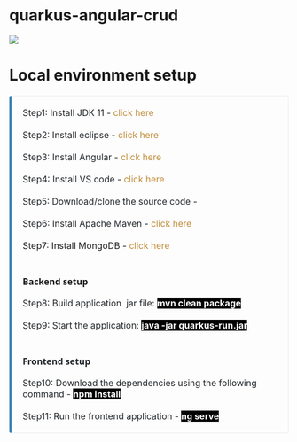# quarkus-angular-crud

<img src="https://1.bp.blogspot.com/-Gd3fTk4K-fQ/YVsb3cty3EI/AAAAAAAAB88/y0jU5aFVUUwvlhySwgn3V_2muOcjEQX8gCLcBGAsYHQ/s886/Screenshot%2Bfrom%2B2021-10-04%2B20-37-17.png" >

# Local environment setup

<div class="github" style="border-color: rgb(233, 236, 239) rgb(233, 236, 239) rgb(233, 236, 239) rgb(58, 131, 181); border-image: initial; border-radius: 0.25rem; border-style: solid; border-width: 1px 1px 1px 0.25rem; box-sizing: border-box; margin-bottom: 1.25rem; margin-top: 1.25rem; overflow-wrap: break-word; padding: 1.25rem;"><p style="background-color: transparent; box-sizing: border-box; color: #212529; margin: 0px;"><span style="font-family: inherit; font-size: medium;">Step1: Install JDK 11 -&nbsp;<a href="https://www.oracle.com/java/technologies/downloads/" style="background: transparent; color: #bf8b38; text-decoration-line: none;">click here</a></span></p><p style="background-color: transparent; box-sizing: border-box; color: #212529; margin: 0px;"><span style="font-family: inherit; font-size: medium;"><br></span></p><p style="background-color: transparent; box-sizing: border-box; color: #212529; margin: 0px;"><span style="font-family: inherit; font-size: medium;">Step2: Install eclipse -&nbsp;<a href="https://www.eclipse.org/downloads/" style="background: transparent; color: #bf8b38; text-decoration-line: none;">click here</a></span></p><p style="background-color: transparent; box-sizing: border-box; color: #212529; margin: 0px;"><span style="font-family: inherit; font-size: medium;"><br></span></p><p style="background-color: transparent; box-sizing: border-box; color: #212529; margin: 0px;"><span style="font-family: inherit; font-size: medium;">Step3: Install Angular -&nbsp;<a href="https://angular.io/guide/setup-local" style="background: transparent; color: #bf8b38; text-decoration-line: none;">click here</a></span></p><p style="background-color: transparent; box-sizing: border-box; color: #212529; margin: 0px;"><span style="font-family: inherit; font-size: medium;"><br></span></p><p style="background-color: transparent; box-sizing: border-box; color: #212529; margin: 0px;"><span style="font-family: inherit; font-size: medium;">Step4: Install VS code -&nbsp;<a href="https://code.visualstudio.com/" style="background: transparent; color: #bf8b38; text-decoration-line: none;">click here</a></span></p><p style="background-color: transparent; box-sizing: border-box; color: #212529; margin: 0px;"><span style="font-family: inherit; font-size: medium;"><br></span></p><p style="background-color: transparent; box-sizing: border-box; color: #212529; margin: 0px;"><span style="font-family: inherit; font-size: medium;">Step5: Download/clone the source code -&nbsp;</span></p><p style="background-color: transparent; box-sizing: border-box; color: #212529; margin: 0px;"><span style="font-family: inherit; font-size: medium;"><br></span></p><p style="background-color: transparent; box-sizing: border-box; margin: 0px;"><span style="color: #212529;"><span style="font-family: inherit; font-size: medium;">Step6: Install Apache Maven -&nbsp;<a href="https://maven.apache.org/install.html" style="background: transparent; color: #bf8b38; text-decoration-line: none;">click here</a></span></span></p><p style="background-color: transparent; box-sizing: border-box; margin: 0px;"><span style="font-family: inherit; font-size: medium;"><br></span></p><p style="background-color: transparent; box-sizing: border-box; margin: 0px;"><span style="font-family: inherit; font-size: medium;">Step7: Install MongoDB -&nbsp;<a href="https://www.mongodb.com/try/download/community" style="background: transparent; color: #bf8b38; text-decoration-line: none;">click here</a></span></p><p style="background-color: transparent; box-sizing: border-box; font-family: system-ui, -apple-system, &quot;Segoe UI&quot;, Roboto, &quot;Helvetica Neue&quot;, Arial, &quot;Noto Sans&quot;, &quot;Liberation Sans&quot;, sans-serif, &quot;Apple Color Emoji&quot;, &quot;Segoe UI Emoji&quot;, &quot;Segoe UI Symbol&quot;, &quot;Noto Color Emoji&quot;; font-size: 16px; margin: 0px;"><br></p><p style="background-color: transparent; box-sizing: border-box; font-family: system-ui, -apple-system, &quot;Segoe UI&quot;, Roboto, &quot;Helvetica Neue&quot;, Arial, &quot;Noto Sans&quot;, &quot;Liberation Sans&quot;, sans-serif, &quot;Apple Color Emoji&quot;, &quot;Segoe UI Emoji&quot;, &quot;Segoe UI Symbol&quot;, &quot;Noto Color Emoji&quot;; font-size: 16px; margin: 0px;"><br></p><h4 style="background-color: transparent; box-sizing: border-box; font-family: system-ui, -apple-system, &quot;Segoe UI&quot;, Roboto, &quot;Helvetica Neue&quot;, Arial, &quot;Noto Sans&quot;, &quot;Liberation Sans&quot;, sans-serif, &quot;Apple Color Emoji&quot;, &quot;Segoe UI Emoji&quot;, &quot;Segoe UI Symbol&quot;, &quot;Noto Color Emoji&quot;; font-size: 14px; font-weight: 400; margin: 0px;"><b><span style="font-size: medium;">Backend setup</span></b></h4><div style="background-color: transparent; font-family: Lora, serif; font-size: 14px;"><b><span style="font-size: medium;"><br></span></b></div><p style="box-sizing: border-box; margin: 0px;"><span face="system-ui, -apple-system, Segoe UI, Roboto, Helvetica Neue, Arial, Noto Sans, Liberation Sans, sans-serif, Apple Color Emoji, Segoe UI Emoji, Segoe UI Symbol, Noto Color Emoji" style="font-family: inherit; font-size: medium;"><span style="background-color: transparent; color: #212529;">Step8: Build application&nbsp; jar file: </span><b><span style="background-color: black; color: white;">mvn clean package</span></b></span></p><p style="background-color: transparent; box-sizing: border-box; color: #212529; margin: 0px;"><span style="font-family: inherit; font-size: medium;"><br></span></p><p style="box-sizing: border-box; margin: 0px;"><span style="font-family: inherit; font-size: medium;"><span face="system-ui, -apple-system, &quot;Segoe UI&quot;, Roboto, &quot;Helvetica Neue&quot;, Arial, &quot;Noto Sans&quot;, &quot;Liberation Sans&quot;, sans-serif, &quot;Apple Color Emoji&quot;, &quot;Segoe UI Emoji&quot;, &quot;Segoe UI Symbol&quot;, &quot;Noto Color Emoji&quot;" style="background-color: transparent;"><span style="color: #212529;">Step9:&nbsp;</span></span><span face="system-ui, -apple-system, Segoe UI, Roboto, Helvetica Neue, Arial, Noto Sans, Liberation Sans, sans-serif, Apple Color Emoji, Segoe UI Emoji, Segoe UI Symbol, Noto Color Emoji"><span style="background-color: transparent; color: #212529;">Start the application: </span><b><span style="background-color: black; color: white;">java -jar quarkus-run.jar</span></b></span></span></p><p style="background-color: transparent; box-sizing: border-box; font-family: system-ui, -apple-system, &quot;Segoe UI&quot;, Roboto, &quot;Helvetica Neue&quot;, Arial, &quot;Noto Sans&quot;, &quot;Liberation Sans&quot;, sans-serif, &quot;Apple Color Emoji&quot;, &quot;Segoe UI Emoji&quot;, &quot;Segoe UI Symbol&quot;, &quot;Noto Color Emoji&quot;; font-size: 16px; margin: 0px;"><b><span style="background-color: black; color: white;"><br></span></b></p><p style="background-color: transparent; box-sizing: border-box; color: #212529; font-family: system-ui, -apple-system, &quot;Segoe UI&quot;, Roboto, &quot;Helvetica Neue&quot;, Arial, &quot;Noto Sans&quot;, &quot;Liberation Sans&quot;, sans-serif, &quot;Apple Color Emoji&quot;, &quot;Segoe UI Emoji&quot;, &quot;Segoe UI Symbol&quot;, &quot;Noto Color Emoji&quot;; font-size: 16px; margin: 0px;"><br></p><h4 style="background-color: transparent; box-sizing: border-box; color: #212529; font-family: system-ui, -apple-system, &quot;Segoe UI&quot;, Roboto, &quot;Helvetica Neue&quot;, Arial, &quot;Noto Sans&quot;, &quot;Liberation Sans&quot;, sans-serif, &quot;Apple Color Emoji&quot;, &quot;Segoe UI Emoji&quot;, &quot;Segoe UI Symbol&quot;, &quot;Noto Color Emoji&quot;; font-size: 14px; font-weight: 400; margin: 0px;"><b><span style="font-size: medium;">Frontend setup</span></b></h4><div style="background-color: transparent; font-family: Lora, serif; font-size: 14px;"><b><span style="font-size: medium;"><br></span></b></div><p style="box-sizing: border-box; margin: 0px;"><span style="font-family: inherit; font-size: medium;"><span face="system-ui, -apple-system, &quot;Segoe UI&quot;, Roboto, &quot;Helvetica Neue&quot;, Arial, &quot;Noto Sans&quot;, &quot;Liberation Sans&quot;, sans-serif, &quot;Apple Color Emoji&quot;, &quot;Segoe UI Emoji&quot;, &quot;Segoe UI Symbol&quot;, &quot;Noto Color Emoji&quot;" style="background-color: transparent; color: #212529;">Step10:&nbsp;</span><span face="system-ui, -apple-system, Segoe UI, Roboto, Helvetica Neue, Arial, Noto Sans, Liberation Sans, sans-serif, Apple Color Emoji, Segoe UI Emoji, Segoe UI Symbol, Noto Color Emoji"><span style="background-color: transparent; color: #212529;">Download the dependencies using the following command -&nbsp;</span><b><span style="background-color: black; color: white;">npm install</span></b></span></span></p><p style="background-color: transparent; box-sizing: border-box; margin: 0px;"><span face="system-ui, -apple-system, Segoe UI, Roboto, Helvetica Neue, Arial, Noto Sans, Liberation Sans, sans-serif, Apple Color Emoji, Segoe UI Emoji, Segoe UI Symbol, Noto Color Emoji" style="color: #212529; font-family: inherit; font-size: medium;"><br></span></p><p style="box-sizing: border-box; margin: 0px;"><span face="system-ui, -apple-system, Segoe UI, Roboto, Helvetica Neue, Arial, Noto Sans, Liberation Sans, sans-serif, Apple Color Emoji, Segoe UI Emoji, Segoe UI Symbol, Noto Color Emoji" style="font-family: inherit; font-size: medium;"><span style="color: #212529;">Step11:&nbsp;Run the frontend application - </span><b style="background-color: black;"><span style="color: white;">ng serve</span></b></span></p></div>


